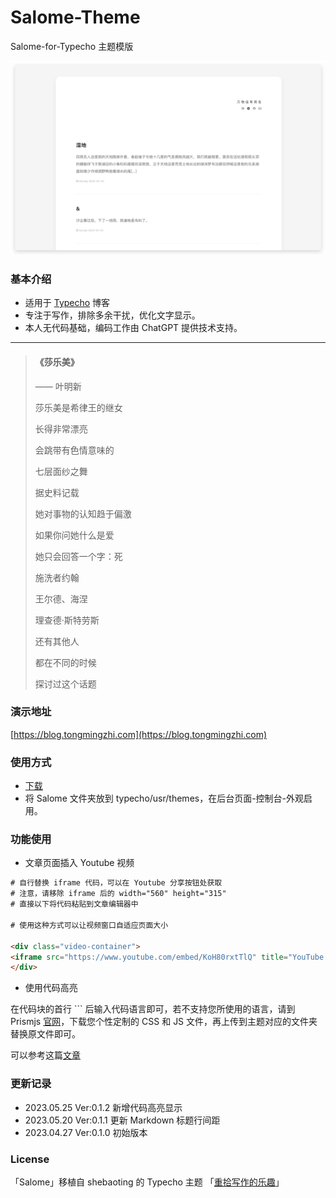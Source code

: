 # Salome-Theme #
Salome-for-Typecho 主题模版

![image](https://github.com/M1nTT/Salome-Theme/blob/18f2e2e28829986601caffc3e504d2db0673f460/screenshot.png)


### 基本介绍

* 适用于 [Typecho](https://typecho.org) 博客
* 专注于写作，排除多余干扰，优化文字显示。
* 本人无代码基础，编码工作由 ChatGPT 提供技术支持。

---

> #### 《莎乐美》
> —— 叶明新
> 
> 莎乐美是希律王的继女
> 
> 长得非常漂亮
> 
> 会跳带有色情意味的
>
> 七层面纱之舞
> 
> 据史料记载
> 
> 她对事物的认知趋于偏激
> 
> 如果你问她什么是爱
> 
> 她只会回答一个字：死
> 
> 施洗者约翰
> 
> 王尔德、海涅
> 
> 理查德·斯特劳斯
> 
> 还有其他人
> 
> 都在不同的时候
> 
> 探讨过这个话题



### 演示地址

[https://blog.tongmingzhi.com](https://blog.tongmingzhi.com)


### 使用方式

* [下载](https://github.com/M1nTT/Salome-Theme/releases/download/ver.0.1.2/Salome.zip)
* 将 Salome 文件夹放到 typecho/usr/themes，在后台页面-控制台-外观启用。


### 功能使用

* 文章页面插入 Youtube 视频

```html
# 自行替换 iframe 代码，可以在 Youtube 分享按钮处获取
# 注意，请移除 iframe 后的 width="560" height="315"
# 直接以下将代码粘贴到文章编辑器中

# 使用这种方式可以让视频窗口自适应页面大小

<div class="video-container">
<iframe src="https://www.youtube.com/embed/KoH80rxtTlQ" title="YouTube video player" frameborder="0" allow="accelerometer; autoplay; clipboard-write; encrypted-media; gyroscope; picture-in-picture; web-share" allowfullscreen></iframe>
</div>
```

* 使用代码高亮

在代码块的首行 ``` 后输入代码语言即可，若不支持您所使用的语言，请到 Prismjs [官网](https://prismjs.com/download.html#themes=prism-solarizedlight&languages=markup+css+clike+javascript)，下载您个性定制的 CSS 和 JS  文件，再上传到主题对应的文件夹替换原文件即可。

可以参考这篇[文章](https://blog.tongmingzhi.com/2023/05/25/617.html)



### 更新记录

* 2023.05.25  Ver:0.1.2    新增代码高亮显示
* 2023.05.20  Ver:0.1.1    更新 Markdown 标题行间距
* 2023.04.27  Ver:0.1.0    初始版本


### License

「Salome」移植自 shebaoting 的 Typecho 主题 「[重拾写作的乐趣](https://forum.typecho.org/viewtopic.php?f=5&t=12008)」
